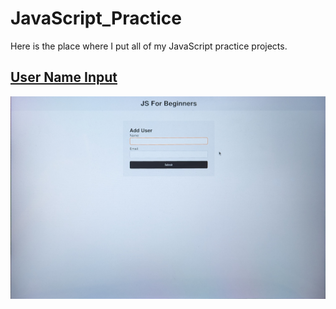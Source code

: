# JavaScript_Practice
Here is the place where I put all of my JavaScript practice projects.
## [User Name Input](https://www.youtube.com/watch?v=hdI2bqOjy3c&t)
![image](https://github.com/faitinchan/JavaScript_Practice/blob/main/UserNameInput/PXL_20250310_055731912.MP~2%20(1).jpg)
